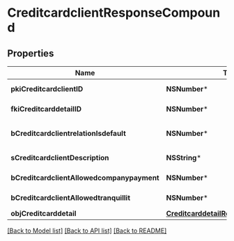 # CreditcardclientResponseCompound

## Properties
Name | Type | Description | Notes
------------ | ------------- | ------------- | -------------
**pkiCreditcardclientID** | **NSNumber*** | The unique ID of the Creditcardclient | 
**fkiCreditcarddetailID** | **NSNumber*** | The unique ID of the Creditcarddetail | 
**bCreditcardclientrelationIsdefault** | **NSNumber*** | Whether if it&#39;s the creditcardclient is the default one | 
**sCreditcardclientDescription** | **NSString*** | The description of the Creditcardclient | 
**bCreditcardclientAllowedcompanypayment** | **NSNumber*** | Whether if it&#39;s an allowedagencypayment | 
**bCreditcardclientAllowedtranquillit** | **NSNumber*** | Whether if it&#39;s an allowedtranquillit | 
**objCreditcarddetail** | [**CreditcarddetailResponseCompound***](CreditcarddetailResponseCompound.md) |  | 

[[Back to Model list]](../README.md#documentation-for-models) [[Back to API list]](../README.md#documentation-for-api-endpoints) [[Back to README]](../README.md)


